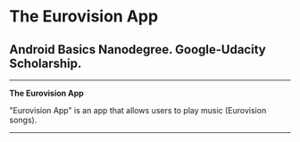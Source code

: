 # **The Eurovision App**

## Android Basics Nanodegree. Google-Udacity Scholarship.

---

**The Eurovision App**

"Eurovision App" is an app that allows users to play music (Eurovision songs).


[//]: # (Images)

[image1]: Image1.png "Image 1"

[image2]: ./Image2.png "Image 2"

[image3]: ./Image3.png "Image 3"

[image4]: ./Image4.png "Image 4"

---

